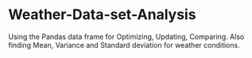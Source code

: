 # Weather-Data-set-Analysis
Using the Pandas data frame for Optimizing, Updating, Comparing. Also finding Mean, Variance and Standard deviation for weather conditions. 
